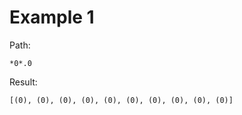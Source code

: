 # Example 1

Path:

```yapionpath
*0*.0
```

Result:

```
[(0), (0), (0), (0), (0), (0), (0), (0), (0), (0)]
```
